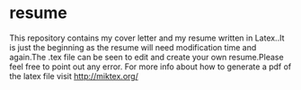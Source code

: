 # resume
This repository contains my cover letter and my resume written in Latex..It is just the beginning as the resume will need modification time and again.The .tex file can be seen to edit and create your own resume.Please feel free to point out any error.
For more info about how to generate a pdf of the latex file visit http://miktex.org/ 
